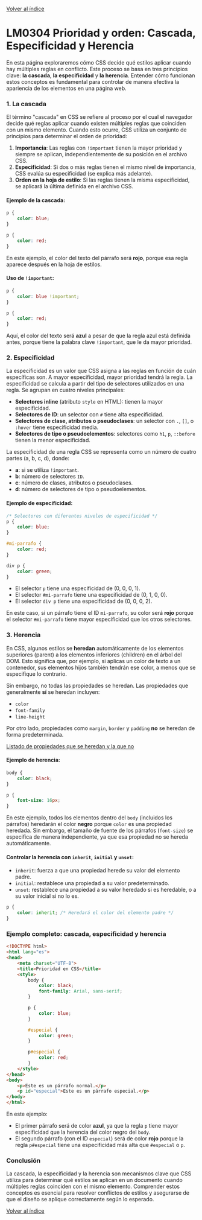 [Volver al índice](./LM03.md)

# LM0304 Prioridad y orden: Cascada, Especificidad y Herencia

En esta página exploraremos cómo CSS decide qué estilos aplicar cuando hay múltiples reglas en conflicto. Este proceso se basa en tres principios clave: **la cascada**, **la especificidad** y **la herencia**. Entender cómo funcionan estos conceptos es fundamental para controlar de manera efectiva la apariencia de los elementos en una página web.

### 1. La cascada

El término "cascada" en CSS se refiere al proceso por el cual el navegador decide qué reglas aplicar cuando existen múltiples reglas que coinciden con un mismo elemento. Cuando esto ocurre, CSS utiliza un conjunto de principios para determinar el orden de prioridad:

1. **Importancia**: Las reglas con `!important` tienen la mayor prioridad y siempre se aplican, independientemente de su posición en el archivo CSS.
2. **Especificidad**: Si dos o más reglas tienen el mismo nivel de importancia, CSS evalúa su especificidad (se explica más adelante).
3. **Orden en la hoja de estilo**: Si las reglas tienen la misma especificidad, se aplicará la última definida en el archivo CSS.

#### Ejemplo de la cascada:

```css
p {
    color: blue;
}

p {
    color: red;
}
```

En este ejemplo, el color del texto del párrafo será **rojo**, porque esa regla aparece después en la hoja de estilos.

#### Uso de `!important`:

```css
p {
    color: blue !important;
}

p {
    color: red;
}
```

Aquí, el color del texto será **azul** a pesar de que la regla azul está definida antes, porque tiene la palabra clave `!important`, que le da mayor prioridad.

### 2. Especificidad

La especificidad es un valor que CSS asigna a las reglas en función de cuán específicas son. A mayor especificidad, mayor prioridad tendrá la regla. La especificidad se calcula a partir del tipo de selectores utilizados en una regla. Se agrupan en cuatro niveles principales:

- **Selectores inline** (atributo `style` en HTML): tienen la mayor especificidad.
- **Selectores de ID**: un selector con `#` tiene alta especificidad.
- **Selectores de clase, atributos o pseudoclases**: un selector con `.`, `[]`, o `:hover` tiene especificidad media.
- **Selectores de tipo o pseudoelementos**: selectores como `h1`, `p`, `::before` tienen la menor especificidad.

La especificidad de una regla CSS se representa como un número de cuatro partes (a, b, c, d), donde:
- **a**: si se utiliza `!important`.
- **b**: número de selectores `ID`.
- **c**: número de clases, atributos o pseudoclases.
- **d**: número de selectores de tipo o pseudoelementos.

#### Ejemplo de especificidad:

```css
/* Selectores con diferentes niveles de especificidad */
p {
    color: blue;
}

#mi-parrafo {
    color: red;
}

div p {
    color: green;
}
```

- El selector `p` tiene una especificidad de (0, 0, 0, 1).
- El selector `#mi-parrafo` tiene una especificidad de (0, 1, 0, 0).
- El selector `div p` tiene una especificidad de (0, 0, 0, 2).

En este caso, si un párrafo tiene el ID `mi-parrafo`, su color será **rojo** porque el selector `#mi-parrafo` tiene mayor especificidad que los otros selectores.

### 3. Herencia

En CSS, algunos estilos se **heredan** automáticamente de los elementos superiores (parent) a los elementos inferiores (children) en el árbol del DOM. Esto significa que, por ejemplo, si aplicas un color de texto a un contenedor, sus elementos hijos también tendrán ese color, a menos que se especifique lo contrario.

Sin embargo, no todas las propiedades se heredan. Las propiedades que generalmente **sí** se heredan incluyen:
- `color`
- `font-family`
- `line-height`

Por otro lado, propiedades como `margin`, `border` y `padding` **no** se heredan de forma predeterminada.

[Listado de propiedades que se heredan y la que no](./LM0304+_listado_herencia.md)

#### Ejemplo de herencia:

```css
body {
    color: black;
}

p {
    font-size: 16px;
}
```

En este ejemplo, todos los elementos dentro del `body` (incluidos los párrafos) heredarán el color **negro** porque `color` es una propiedad heredada. Sin embargo, el tamaño de fuente de los párrafos (`font-size`) se especifica de manera independiente, ya que esa propiedad no se hereda automáticamente.

#### Controlar la herencia con `inherit`, `initial` y `unset`:

- `inherit`: fuerza a que una propiedad herede su valor del elemento padre.
- `initial`: restablece una propiedad a su valor predeterminado.
- `unset`: restablece una propiedad a su valor heredado si es heredable, o a su valor inicial si no lo es.

```css
p {
    color: inherit; /* Heredará el color del elemento padre */
}
```

### Ejemplo completo: cascada, especificidad y herencia

```html
<!DOCTYPE html>
<html lang="es">
<head>
    <meta charset="UTF-8">
    <title>Prioridad en CSS</title>
    <style>
        body {
            color: black;
            font-family: Arial, sans-serif;
        }

        p {
            color: blue;
        }

        #especial {
            color: green;
        }

        p#especial {
            color: red;
        }
    </style>
</head>
<body>
    <p>Este es un párrafo normal.</p>
    <p id="especial">Este es un párrafo especial.</p>
</body>
</html>
```

En este ejemplo:
- El primer párrafo será de color **azul**, ya que la regla `p` tiene mayor especificidad que la herencia del color negro del `body`.
- El segundo párrafo (con el ID `especial`) será de color **rojo** porque la regla `p#especial` tiene una especificidad más alta que `#especial` o `p`.

### Conclusión

La cascada, la especificidad y la herencia son mecanismos clave que CSS utiliza para determinar qué estilos se aplican en un documento cuando múltiples reglas coinciden con el mismo elemento. Comprender estos conceptos es esencial para resolver conflictos de estilos y asegurarse de que el diseño se aplique correctamente según lo esperado.

[Volver al índice](./LM03.md)